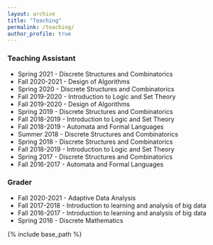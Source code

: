 ```yaml
---
layout: archive
title: "Teaching"
permalink: /teaching/
author_profile: true
---
```


### Teaching Assistant
- Spring 2021 - Discrete Structures and Combinatorics
- Fall 2020-2021 - Design of Algorithms
- Spring 2020 - Discrete Structures and Combinatorics
- Fall 2019-2020 - Introduction to Logic and Set Theory
- Fall 2019-2020 - Design of Algorithms		  
- Spring 2019 - Discrete Structures and Combinatorics
- Fall 2018-2019 - Introduction to Logic and Set Theory
- Fall 2018-2019 - Automata and Formal Languages
- Summer 2018 - Discrete Structures and Combinatorics
- Spring 2018 - Discrete Structures and Combinatorics
- Fall 2018-2019 - Introduction to Logic and Set Theory
- Spring 2017 - Discrete Structures and Combinatorics
- Fall 2016-2017 - Automata and Formal Languages  
### Grader
- Fall 2020-2021 - Adaptive Data Analysis
- Fall 2017-2018 - Introduction to learning and analysis of big data
- Fall 2016-2017 - Introduction to learning and analysis of big data
- Spring 2016 - Discrete Mathematics


{% include base_path %}
